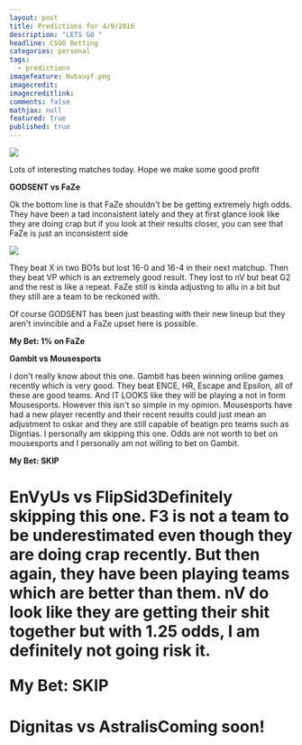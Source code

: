 ```yaml
---
layout: post
title: Predictions for 4/9/2016
description: "LETS GO "
headline: CSGO Betting
categories: personal
tags: 
  - predictions
imagefeature: Nvbxuyf.png
imagecredit: 
imagecreditlink: 
comments: false
mathjax: null
featured: true
published: true
---
```


![]({{site.baseurl}}/images/Screenshot%20(52).png)

Lots of interesting matches today. Hope we make some good profit


**GODSENT vs FaZe**

Ok the bottom line is that FaZe shouldn't be be getting extremely high odds. They have been a tad inconsistent lately and they at first glance look like they are doing crap but if you look at their results closer, you can see that FaZe is just an inconsistent side


![]({{site.baseurl}}/images/Screenshot%20(53).png)


They beat X in two BO1s but lost 16-0 and 16-4 in their next matchup. Then they beat VP which is an extremely good result. They lost to nV but beat G2 and the rest is like a repeat.
FaZe still is kinda adjusting to allu in a bit but they still are a team to be reckoned with. 

Of course GODSENT has been just beasting with their new lineup but they aren't invincible and a FaZe upset here is possible.

**My Bet: 1% on FaZe**



**Gambit vs Mousesports**

I don't really know about this one. Gambit has been winning online games recently which is very good. They beat ENCE, HR, Escape and Epsilon, all of these are good teams. And IT LOOKS like they will be playing a not in form Mousesports. However this isn't so simple in my opinion. Mousesports have had a new player recently and their recent results could just mean an adjustment to oskar and they are still capable of beatign pro teams such as Digntias.
I personally am skipping this one. Odds are not worth to bet on mousesports and I personally am not willing to bet on Gambit.

**My Bet: SKIP**




<h1>EnVyUs vs FlipSid3</h1)

Definitely skipping this one. F3 is not a team to be underestimated even though they are doing crap recently. But then again, they have been playing teams which are better than them. nV do look like they are getting their shit together but with 1.25 odds, I am definitely not going risk it.

**My Bet: SKIP**





<h1>Dignitas vs Astralis</h1)

Coming soon!

